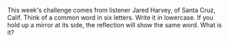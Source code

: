 This week's challenge comes from listener Jared Harvey, of Santa Cruz, Calif. Think of a common word in six letters. Write it in lowercase. If you hold up a mirror at its side, the reflection will show the same word. What is it?
